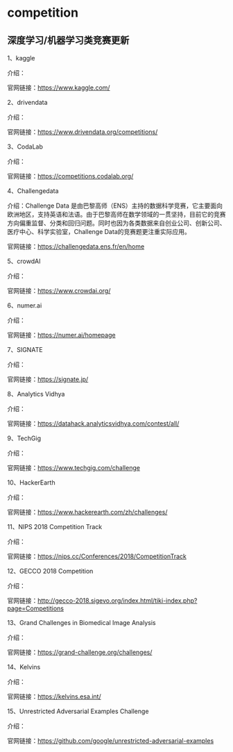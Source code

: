 # competition

## 深度学习/机器学习类竞赛更新

1、kaggle

介绍：

官网链接：https://www.kaggle.com/

2、drivendata

介绍：

官网链接：https://www.drivendata.org/competitions/

3、CodaLab

介绍：

官网链接：https://competitions.codalab.org/

4、Challengedata

介绍：Challenge Data 是由巴黎高师（ENS）主持的数据科学竞赛，它主要面向欧洲地区，支持英语和法语。由于巴黎高师在数学领域的一贯坚持，目前它的竞赛方向偏重监督、分类和回归问题。同时也因为各类数据来自创业公司、创新公司、医疗中心、科学实验室，Challenge Data的竞赛题更注重实际应用。

官网链接：https://challengedata.ens.fr/en/home

5、crowdAI

介绍：

官网链接：https://www.crowdai.org/

6、numer.ai

介绍：

官网链接：https://numer.ai/homepage

7、SIGNATE

介绍：

官网链接：https://signate.jp/

8、Analytics Vidhya

介绍：

官网链接：https://datahack.analyticsvidhya.com/contest/all/

9、TechGig

介绍：


官网链接：https://www.techgig.com/challenge

10、HackerEarth

介绍：

官网链接：https://www.hackerearth.com/zh/challenges/

11、NIPS 2018 Competition Track

介绍：

官网链接：https://nips.cc/Conferences/2018/CompetitionTrack

12、GECCO 2018 Competition

介绍：

官网链接：http://gecco-2018.sigevo.org/index.html/tiki-index.php?page=Competitions

13、Grand Challenges in Biomedical Image Analysis

介绍：

官网链接：https://grand-challenge.org/challenges/

14、Kelvins

介绍：

官网链接：https://kelvins.esa.int/

15、Unrestricted Adversarial Examples Challenge

介绍：

官网链接：https://github.com/google/unrestricted-adversarial-examples

